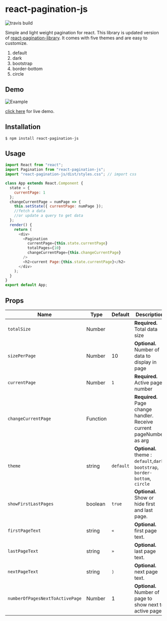 # react-pagination-js
![travis build](https://img.shields.io/travis/isaurssaurav/react-pagination-js?style=flat-square)

Simple and light weight pagination for react. This library is updated version of [react-pagination-library](https://github.com/isaurssaurav/react-pagination). It comes with five themes and are easy to customize.
1. default
2. dark
3. bootstrap
4. border-bottom
5. circle

## Demo

![Example](https://imge.to/images/2019/08/17/V8j1w.png)

[click here](https://isaurssaurav.github.io/react-pagination-js/) for live demo.

## Installation

```
$ npm install react-pagination-js
```

## Usage

```js
import React from "react";
import Pagination from "react-pagination-js";
import "react-pagination-js/dist/styles.css"; // import css

class App extends React.Component {
  state = {
    currentPage: 1
  };
  changeCurrentPage = numPage => {
    this.setState({ currentPage: numPage });
    //fetch a data
    //or update a query to get data
  };
  render() {
    return (
      <div>
        <Pagination
          currentPage={this.state.currentPage}
          totalPages={10}
          changeCurrentPage={this.changeCurrentPage}
        />
        <h2>current Page:{this.state.currentPage}</h2>
      </div>
    );
  }
}
export default App;
```
## Props

| Name                | Type     | Default   | Description                                                          |
| ------------------- | -------- | --------- | -------------------------------------------------------------------- |
| `totalSize`       | Number   |    |  **Required.** Total data size |
| `sizePerPage`       | Number   | 10   |  **Optional.** Number of data to display in page |
| `currentPage`       | Number   | `1`       | **Required.** Active page number                                     |
| `changeCurrentPage` | Function |           | **Required.** Page change handler. Receive current pageNumber as arg |
| `theme`             | string   | `default` | **Optional.** theme : `default`,`dark`, `bootstrap`, `border-bottom`, `circle` |
| `showFirstLastPages`| boolean   | `true`   |  **Optional.** Show or hide first and last page. |
| `firstPageText`       | string   | `«`   |  **Optional.** first page text. |
| `lastPageText`       | string   | `»`   |  **Optional.** last page text. |
| `nextPageText`       | string   | `⟩`   |  **Optional.** next page text. |
| `numberOfPagesNextToActivePage`       | Number   | 1   |  **Optional.** Number of page to show next to active page |
